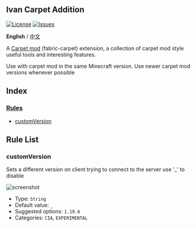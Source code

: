 ## Ivan Carpet Addition

[![License](https://img.shields.io/github/license/Ivan-YFw/Ivan-Carpet-Addition.svg)](http://www.gnu.org/licenses/lgpl-3.0.html)
[![Issues](https://img.shields.io/github/issues/Ivan-YFw/Ivan-Carpet-Addition.svg)](https://github.com/Ivan-YFw/Ivan-Carpet-Addition/issues)

**English** / [中文](https://github.com/Ivan-YFw/Ivan-Carpet-Addition/blob/master/README_CN.md)

A [Carpet mod](https://github.com/gnembon/fabric-carpet) (fabric-carpet) extension, a collection of carpet mod style useful tools and interesting features.

Use with carpet mod in the same Minecraft version. Use newer carpet mod versions whenever possible

## Index

### [Rules](#rule-list)

 - [customVersion](#customVersion)
 
## Rule List

### customVersion

Sets a different version on client trying to connect to the server
use '_' to disable

![screenshot](https://raw.githubusercontent.com/Ivan-YFw/Ivan-Carpet-Addition/fabric-1.15.2/screenshots/customVersion.png)

- Type: `String`  
- Default value: `_`  
- Suggested options: `1.19.6`
- Categories: `CIA`, `EXPERIMENTAL` 

